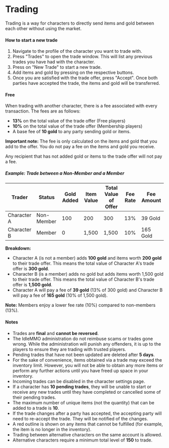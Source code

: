 # Trading

Trading is a way for characters to directly send items and gold between each other without using the market.

#### How to start a new trade

1. Navigate to the profile of the character you want to trade with.
2. Press "Trades" to open the trade window. This will list any previous trades you have had with the character.
3. Press on "New Trade" to start a new trade.
4. Add items and gold by pressing on the respective buttons.
5. Once you are satisfied with the trade offer, press "Accept". Once both parties have accepted the trade, the items and gold will be transferred.

#### Free

When trading with another character, there is a fee associated with every transaction. The fees are as follows:

- __13%__ on the total value of the trade offer (Free players)
- __10%__ on the total value of the trade offer (Membership players)
- A base fee of __10 gold__ to any party sending gold or items.

__Important note:__ The fee is only calculated on the items and gold that you add to the offer. You do not pay a fee on the items and gold you receive.

Any recipient that has not added gold or items to the trade offer will not pay a fee.

##### Example: Trade between a Non-Member and a Member

| Trader      | Status | Gold Added | Item Value | Total Value of Offer | Fee Rate | Fee Amount |
|-------------|--------|------------|------------|----------------------|----------|------------|
| Character A | Non-Member | 100 | 200 | 300                  | 13%      | 39 Gold    |
| Character B | Member | 0 | 1,500 | 1,500                | 10%      | 165 Gold   |

**Breakdown:**

- Character A (is not a member) adds __100 gold__ and items worth __200 gold__ to their trade offer. This means the total value of Character A's trade offer is __300 gold__.
- Character B (is a member) adds no gold but adds items worth 1,500 gold to their trade offer. This means the total value of Character B's trade offer is __1,500 gold__.
- Character A will pay a fee of __39 gold__ (13% of 300 gold) and Character B will pay a fee of __165 gold__ (10% of 1,500 gold).

**Note:** Members enjoy a lower fee rate (10%) compared to non-members (13%).


#### Notes

- Trades are __final__ and __cannot be reversed__.
- The IdleMMO administration do not reimbuse scams or trades gone wrong. While the administration will punish any offenders, it is up to the players to ensure they are trading with trusted players.
- Pending trades that have not been updated are deleted after __5 days__.
- For the sake of convenience, items obtained via a trade may exceed the inventory limit. However, you will not be able to obtain any more items or perform any further actions until you have freed up space in your inventory.
- Incoming trades can be disabled in the character settings page.
- If a character has __10 pending trades__, they will be unable to start or receive any new trades until they have completed or cancelled some of their pending trades.
- The maximum number of unique items (not the quantity) that can be added to a trade is __10__.
- If the trade changes after a party has accepted, the accepting party will need to re-accept the trade. They will be notified of the changes.
- A red outline is shown on any items that cannot be fulfilled (for example, the item is no longer in the inventory).
- Trading between alternative characters on the same account is allowed.
- Alternative characters require a minimum total level of __150__ to trade.
